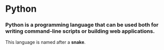 # Python

### Python is a programming language that can be used both for writing **command-line scripts** or building **web applications**.

This language is named after a __snake__.
